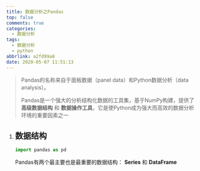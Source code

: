 ```yaml
---
title: 数据分析之Pandas
top: false
comments: true
categories:
  - 数据分析
tags:
  - 数据分析
  - python
abbrlink: a2fd99a8
date: 2020-05-07 11:51:13
---
```


> Pandas的名称来自于面板数据（panel data）和Python数据分析（data analysis）。
>
> Pandas是一个强大的分析结构化数据的工具集，基于NumPy构建，提供了 **高级数据结构** 和 **数据操作工具**，它是使Python成为强大而高效的数据分析环境的重要因素之一

<!--more-->

1. ## 数据结构

   ```python
   import pandas as pd
   ```

   Pandas有两个最主要也是最重要的数据结构： **Series** 和 **DataFrame**

